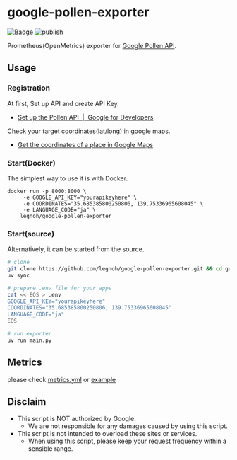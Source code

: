 # google-pollen-exporter

[![Badge](https://img.shields.io/badge/docker-legnoh/google--pollen--exporter-blue?logo=docker&link=https://hub.docker.com/r/legnoh/google-pollen-exporter)](https://hub.docker.com/r/legnoh/google-pollen-exporter) [![publish](https://github.com/legnoh/google-pollen-exporter/actions/workflows/ci.yml/badge.svg)](https://github.com/legnoh/google-pollen-exporter/actions/workflows/ci.yml)

Prometheus(OpenMetrics) exporter for [Google Pollen API](https://developers.google.com/maps/documentation/pollen).

## Usage

### Registration

At first, Set up API and create API Key.

- [Set up the Pollen API  |  Google for Developers](https://developers.google.com/maps/documentation/pollen/get-api-key-v2)

Check your target coordinates(lat/long) in google maps.

- [Get the coordinates of a place in Google Maps](https://support.google.com/maps/answer/18539?hl=en#:~:text=Get%20the%20coordinates%20of%20a%20place%20in%20Google%20Maps)

### Start(Docker)

The simplest way to use it is with Docker.

```
docker run -p 8000:8000 \
     -e GOOGLE_API_KEY="yourapikeyhere" \
     -e COORDINATES="35.685385800250806, 139.75336965608045" \
     -e LANGUAGE_CODE="ja" \
    legnoh/google-pollen-exporter
```

### Start(source)

Alternatively, it can be started from the source.

```sh
# clone
git clone https://github.com/legnoh/google-pollen-exporter.git && cd google-pollen-exporter
uv sync

# prepare .env file for your apps
cat << EOS > .env
GOOGLE_API_KEY="yourapikeyhere"
COORDINATES="35.685385800250806, 139.75336965608045"
LANGUAGE_CODE="ja"
EOS

# run exporter
uv run main.py
```

## Metrics

please check [metrics.yml](./config/metrics.yml) or [example](./example/pollen.prom)

## Disclaim

- This script is NOT authorized by Google.
  - We are not responsible for any damages caused by using this script.
- This script is not intended to overload these sites or services.
  - When using this script, please keep your request frequency within a sensible range.
